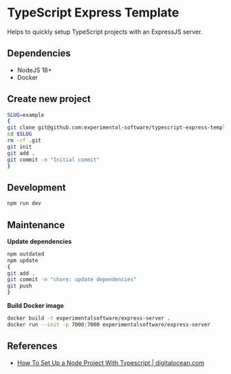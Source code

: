 # TypeScript Express Template

Helps to quickly setup TypeScript projects with an ExpressJS server.

## Dependencies

- NodeJS 18+
- Docker

## Create new project

```sh
SLUG=example
{
git clone git@github.com:experimental-software/typescript-express-template.git
cd $SLUG
rm -rf .git
git init
git add .
git commit -m "Initial commit"
}
```

## Development

```sh
npm run dev
```

## Maintenance

**Update dependencies**

```sh
npm outdated
npm update
{
git add .
git commit -m "chore: update dependencies"
git push
}
```

**Build Docker image**

```sh
docker build -t experimentalsoftware/express-server .
docker run --init -p 7000:7000 experimentalsoftware/express-server
```

## References

- [How To Set Up a Node Project With Typescript | digitalocean.com](https://www.digitalocean.com/community/tutorials/setting-up-a-node-project-with-typescript)  
